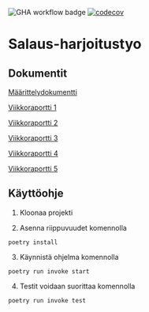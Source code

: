 ![GHA workflow badge](https://github.com/annaessina/salaus-harjoitustyo/workflows/CI/badge.svg)
[![codecov](https://codecov.io/gh/annaessina/salaus-harjoitustyo/graph/badge.svg?token=FENU3JHCB4)](https://app.codecov.io/gh/annaessina/salaus-harjoitustyo)




# Salaus-harjoitustyo

## Dokumentit

[Määrittelydokumentti](https://github.com/annaessina/salaus-harjoitustyo/blob/main/dokumentaatio/maarittelydokumentti.md)

[Viikkoraportti 1](https://github.com/annaessina/salaus-harjoitustyo/blob/main/dokumentaatio/viikkoraportti1.md)

[Viikkoraportti 2](https://github.com/annaessina/salaus-harjoitustyo/blob/main/dokumentaatio/viikkoraportti2.md)

[Viikkoraportti 3](https://github.com/annaessina/salaus-harjoitustyo/blob/main/dokumentaatio/viikkoraportti3.md)

[Viikkoraportti 4](https://github.com/annaessina/salaus-harjoitustyo/blob/main/dokumentaatio/viikkoraportti4.md)

[Viikkoraportti 5](https://github.com/annaessina/salaus-harjoitustyo/blob/main/dokumentaatio/viikkoraportti5.md)


## Käyttöohje

1. Kloonaa projekti

2. Asenna riippuvuudet komennolla

```
poetry install
```
3. Käynnistä ohjelma komennolla

```
poetry run invoke start
```

4. Testit voidaan suorittaa komennolla

```
poetry run invoke test
```


